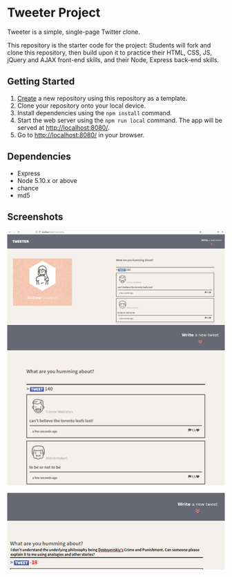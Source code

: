 # Tweeter Project

Tweeter is a simple, single-page Twitter clone.

This repository is the starter code for the project: Students will fork and clone this repository, then build upon it to practice their HTML, CSS, JS, jQuery and AJAX front-end skills, and their Node, Express back-end skills.

## Getting Started

1. [Create](https://docs.github.com/en/repositories/creating-and-managing-repositories/creating-a-repository-from-a-template) a new repository using this repository as a template.
2. Clone your repository onto your local device.
3. Install dependencies using the `npm install` command.
3. Start the web server using the `npm run local` command. The app will be served at <http://localhost:8080/>.
4. Go to <http://localhost:8080/> in your browser.

## Dependencies

- Express
- Node 5.10.x or above
- chance 
- md5

## Screenshots

!["Screenshot of main page of tweeter home page"](https://github.com/AndrewGalatsan/twe/blob/master/docs/home-page.png?raw=true)
!["Screenshot of tweeting text example"](https://github.com/AndrewGalatsan/twe/blob/master/docs/tweeting.png?raw=true)

!["Screenshot of error due to >140 characters tweet"](https://github.com/AndrewGalatsan/twe/blob/master/docs/error.png?raw=true)